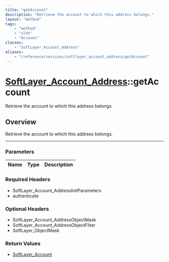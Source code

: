 ```yaml
---
title: "getAccount"
description: "Retrieve the account to which this address belongs."
layout: "method"
tags:
    - "method"
    - "sldn"
    - "Account"
classes:
    - "SoftLayer_Account_Address"
aliases:
    - "/reference/services/softlayer_account_address/getAccount"
---
```

# [SoftLayer_Account_Address](/reference/services/SoftLayer_Account_Address)::getAccount

Retrieve the account to which this address belongs.


## Overview 
Retrieve the account to which this address belongs.

-----

### Parameters 
|Name | Type | Description |
| --- | --- | --- |


### Required Headers
* SoftLayer_Account_AddressInitParameters
* authenticate


### Optional Headers
* SoftLayer_Account_AddressObjectMask
* SoftLayer_Account_AddressObjectFilter
* SoftLayer_ObjectMask

### Return Values
* <a href='/reference/datatypes/SoftLayer_Account'>SoftLayer_Account </a>




